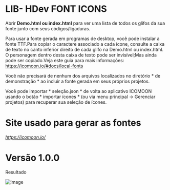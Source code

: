 LIB- HDev FONT ICONS
=====

Abrir **Demo.html ou index.html** para ver uma lista de todos os glifos da sua fonte junto com seus códigos/ligaduras.

Para usar a fonte gerada em programas de desktop, você pode instalar a fonte TTF.Para copiar o caractere associado a cada ícone, consulte a caixa de texto no canto inferior direito de cada glifo na Demo.html ou index.html. O personagem dentro desta caixa de texto pode ser invisível;Mas ainda pode ser copiado.Veja este guia para mais informações: https://icomoon.io/#docs/local-fonts

Você não precisará de nenhum dos arquivos localizados no diretório * de demonstração * ao incluir a fonte gerada em seus próprios projetos.

Você pode importar * seleção.json * de volta ao aplicativo ICOMOON usando o botão * importar ícones * (ou via menu principal → Gerenciar projetos) para recuperar sua seleção de ícones.

Site usado para gerar as fontes 
====
 *https://icomoon.io/*


Versão 1.0.0
=====
Resultado

![image](https://user-images.githubusercontent.com/93455937/233837523-1e42711c-31e7-4991-977c-9f06d933b0dd.png)